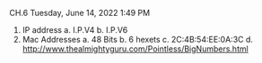 CH.6 
Tuesday, June 14, 2022
1:49 PM
 
1. IP address
a. I.P.V4
b. I.P.V6
2. Mac Addresses
a. 48 Bits
b. 6 hexets
c. 2C:4B:54:EE:0A:3C
d. http://www.thealmightyguru.com/Pointless/BigNumbers.html
